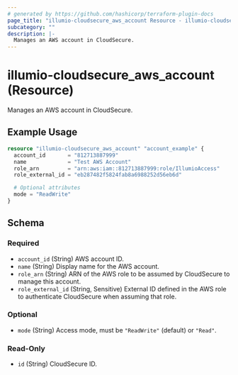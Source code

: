```yaml
---
# generated by https://github.com/hashicorp/terraform-plugin-docs
page_title: "illumio-cloudsecure_aws_account Resource - illumio-cloudsecure"
subcategory: ""
description: |-
  Manages an AWS account in CloudSecure.
---
```


# illumio-cloudsecure_aws_account (Resource)

Manages an AWS account in CloudSecure.

## Example Usage

```terraform
resource "illumio-cloudsecure_aws_account" "account_example" {
  account_id       = "812713887999"
  name             = "Test AWS Account"
  role_arn         = "arn:aws:iam::812713887999:role/IllumioAccess"
  role_external_id = "eb287482f5824fab8a6988252d56eb6d"

  # Optional attributes
  mode = "ReadWrite"
}
```

<!-- schema generated by tfplugindocs -->
## Schema

### Required

- `account_id` (String) AWS account ID.
- `name` (String) Display name for the AWS account.
- `role_arn` (String) ARN of the AWS role to be assumed by CloudSecure to manage this account.
- `role_external_id` (String, Sensitive) External ID defined in the AWS role to authenticate CloudSecure when assuming that role.

### Optional

- `mode` (String) Access mode, must be `"ReadWrite"` (default) or `"Read"`.

### Read-Only

- `id` (String) CloudSecure ID.
